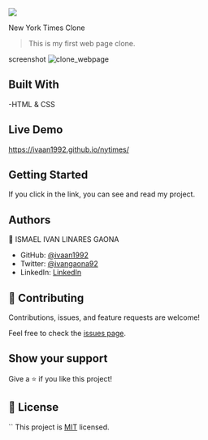 ![](https://img.shields.io/badge/Microverse-blueviolet)

New York Times Clone

>This is my first web page clone.
>
screenshot
![clone_webpage](https://user-images.githubusercontent.com/73128809/112700154-1f179100-8e53-11eb-84ff-b838f269f7f6.png)

## Built With

-HTML & CSS

## Live Demo

https://ivaan1992.github.io/nytimes/


## Getting Started

If you click in the link, you can see and read my project.






## Authors

👤 ISMAEL IVAN LINARES GAONA

- GitHub: [ @ivaan1992](https://github.com/ivaan1992)
- Twitter: [@ivangaona92](https://twitter.com/ivangaona92)
- LinkedIn: [LinkedIn](https://www.linkedin.com/in/ivan-linares-gaona/)


## 🤝 Contributing

Contributions, issues, and feature requests are welcome!

Feel free to check the [issues page](../../issues/).

## Show your support

Give a ⭐️ if you like this project!

## 📝 License
``
This project is [MIT](./MIT.md) licensed.
